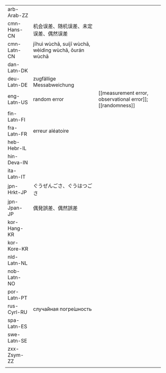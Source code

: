 | | | |
|-|-|-|
| arb-Arab-ZZ |  |  |
| cmn-Hans-CN | 机会误差、随机误差、未定误差、偶然误差 |  |
| cmn-Latn-CN | jīhuì wùchā, suíjī wùchā, wèidìng wùchā, ǒurán wùchā |  |
| dan-Latn-DK |  |  |
| deu-Latn-DE | zugfällige Messabweichung |  |
| eng-Latn-US | random error | [[measurement error, observational error]]; [[randomness]] |
| fin-Latn-FI |  |  |
| fra-Latn-FR | erreur aléatoire |  |
| heb-Hebr-IL |  |  |
| hin-Deva-IN |  |  |
| ita-Latn-IT |  |  |
| jpn-Hrkt-JP | ぐうぜんごさ、ぐうはつごさ |  |
| jpn-Jpan-JP | 偶発誤差、偶然誤差 |  |
| kor-Hang-KR |  |  |
| kor-Kore-KR |  |  |
| nld-Latn-NL |  |  |
| nob-Latn-NO |  |  |
| por-Latn-PT |  |  |
| rus-Cyrl-RU | случа́йная погре́шность |  |
| spa-Latn-ES |  |  |
| swe-Latn-SE |  |  |
| zxx-Zsym-ZZ |  |  |
|  |  |  |

